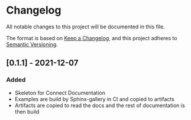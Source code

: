 # Changelog

All notable changes to this project will be documented in this file.

The format is based on [Keep a Changelog](https://keepachangelog.com/en/1.0.0/),
and this project adheres to [Semantic Versioning](https://semver.org/spec/v2.0.0.html).

## [0.1.1] - 2021-12-07
### Added
- Skeleton for Connect Documentation
- Examples are build by Sphinx-gallery in CI and copied to artifacts
- Artifacts are copied to read the docs and the rest of documentation is then build
